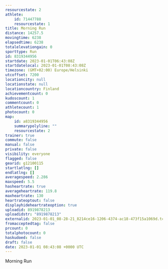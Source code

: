 ```yaml
---
resourcestate: 2
athlete:
    id: 71447788
    resourcestate: 1
title: Morning Run
distance: 14257.5
movingtime: 6238
elapsedtime: 6238
totalelevationgain: 0
sporttype: Run
id: 8319344956
startdate: 2023-01-01T06:43:08Z
startdatelocal: 2023-01-01T08:43:08Z
timezone: (GMT+02:00) Europe/Helsinki
utcoffset: 7200
locationcity: null
locationstate: null
locationcountry: Finland
achievementcount: 0
kudoscount: 1
commentcount: 0
athletecount: 1
photocount: 0
map:
    id: a8319344956
    summarypolyline: ""
    resourcestate: 2
trainer: true
commute: false
manual: false
private: false
visibility: everyone
flagged: false
gearid: g12100115
startlatlng: []
endlatlng: []
averagespeed: 2.286
maxspeed: 5.5
hasheartrate: true
averageheartrate: 119.8
maxheartrate: 130
heartrateoptout: false
displayhideheartrateoption: true
uploadid: 8919878213
uploadidstr: "8919878213"
externalid: 2023-01-01_08-28-21_8214ce16-1206-4374-ac18-473f15a1069d.tcx
fromacceptedtag: false
prcount: 0
totalphotocount: 0
haskudoed: false
draft: false
date: 2023-01-01 08:43:08 +0000 UTC
---
```

Morning Run